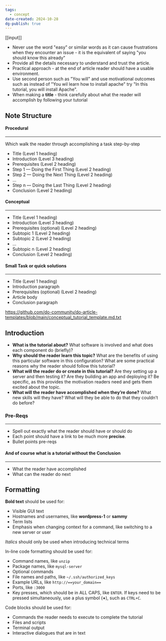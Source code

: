```yaml
---
tags:
  - concept
date-created: 2024-10-28
dg-publish: true
---
```

[[input]]

- Never use the word "easy" or similar words as it can cause frustrations when they encounter an issue - it is the equivalent of saying "you should know this already"
- Provide all the details necessary to understand and trust the article.
- Practical approach - at the end of article reader should have a usable environment.
- Use second person such as "You will" and use motivational outcomes such as instead of "You wil learn how to install apache" try "In this tutorial, you will install Apache".
- When making a **title** - think carefully about what the reader will accomplish by following your tutorial

## Note Structure 

#### Procedural 
---
Which walk the reader through accomplishing a task step-by-step

- Title (Level 1 heading)
- Introduction (Level 3 heading)
- Prerequisites (Level 2 heading)
- Step 1 — Doing the First Thing (Level 2 heading)
- Step 2 — Doing the Next Thing (Level 2 heading)
- …
- Step n — Doing the Last Thing (Level 2 heading)
- Conclusion (Level 2 heading)
#### Conceptual
---
- Title (Level 1 heading)
- Introduction (Level 3 heading)
- Prerequisites (optional) (Level 2 heading)
- Subtopic 1 (Level 2 heading)
- Subtopic 2 (Level 2 heading)
- …
- Subtopic n (Level 2 heading)
- Conclusion (Level 2 heading)

#### Small Task or quick solutions 
---
- Title (Level 1 heading)
- Introduction paragraph
- Prerequisites (optional) (Level 2 heading)
- Article body
- Conclusion paragraph

https://github.com/do-community/do-article-templates/blob/main/conceptual_tutorial_template.md.txt

## Introduction 

- **What is the tutorial about?** What software is involved and what does each component do (briefly)?
- **Why should the reader learn this topic?** What are the benefits of using this particular software in this configuration? What are some practical reasons why the reader should follow this tutorial?
- **What will the reader do or create in this tutorial?** Are they setting up a server and then testing it? Are they building an app and deploying it? Be specific, as this provides the motivation readers need and gets them excited about the topic.
- **What will the reader have accomplished when they’re done?** What new skills will they have? What will they be able to do that they couldn’t do before?
### Pre-Reqs 
---
- Spell out exactly what the reader should have or should do
- Each point should have a link to be much more **precise**.
- Bullet points pre-reqs

#### And of course what is a tutorial without the Conclusion 
---
- What the reader have accomplished
- What can the reader do next
## Formatting 

**Bold text** should be used for:

- Visible GUI text
- Hostnames and usernames, like **wordpress-1** or **sammy**
- Term lists
- Emphasis when changing context for a command, like switching to a new server or user

_Italics_ should only be used when introducing technical terms

In-line code formatting should be used for:

- Command names, like `unzip`
- Package names, like `mysql-server`
- Optional commands
- File names and paths, like `~/.ssh/authorized_keys`
- Example URLs, like `http://==your_domain==`
- Ports, like `:3000`
- Key presses, which should be in ALL CAPS, like `ENTER`. If keys need to be pressed simultaneously, use a plus symbol (**+**), such as `CTRL+C`.

Code blocks should be used for:

- Commands the reader needs to execute to complete the tutorial
- Files and scripts
- Terminal output
- Interactive dialogues that are in text



